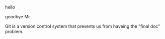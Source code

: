 hello

goodbye Mr

Git is a version control system that prevents us from haveing the "final doc" problem. 